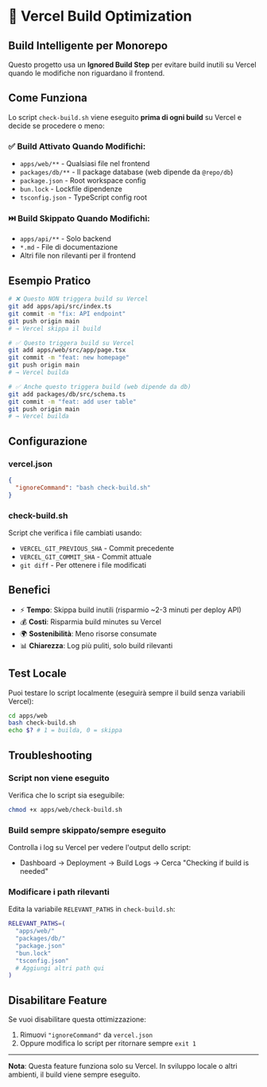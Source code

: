 # 🚀 Vercel Build Optimization

## Build Intelligente per Monorepo

Questo progetto usa un **Ignored Build Step** per evitare build inutili su Vercel quando le modifiche non riguardano il frontend.

## Come Funziona

Lo script `check-build.sh` viene eseguito **prima di ogni build** su Vercel e decide se procedere o meno:

### ✅ Build Attivato Quando Modifichi:

- `apps/web/**` - Qualsiasi file nel frontend
- `packages/db/**` - Il package database (web dipende da `@repo/db`)
- `package.json` - Root workspace config
- `bun.lock` - Lockfile dipendenze
- `tsconfig.json` - TypeScript config root

### ⏭️ Build Skippato Quando Modifichi:

- `apps/api/**` - Solo backend
- `*.md` - File di documentazione
- Altri file non rilevanti per il frontend

## Esempio Pratico

```bash
# ❌ Questo NON triggera build su Vercel
git add apps/api/src/index.ts
git commit -m "fix: API endpoint"
git push origin main
# → Vercel skippa il build

# ✅ Questo triggera build su Vercel
git add apps/web/src/app/page.tsx
git commit -m "feat: new homepage"
git push origin main
# → Vercel builda

# ✅ Anche questo triggera build (web dipende da db)
git add packages/db/src/schema.ts
git commit -m "feat: add user table"
git push origin main
# → Vercel builda
```

## Configurazione

### vercel.json
```json
{
  "ignoreCommand": "bash check-build.sh"
}
```

### check-build.sh
Script che verifica i file cambiati usando:
- `VERCEL_GIT_PREVIOUS_SHA` - Commit precedente
- `VERCEL_GIT_COMMIT_SHA` - Commit attuale
- `git diff` - Per ottenere i file modificati

## Benefici

- ⚡ **Tempo**: Skippa build inutili (risparmio ~2-3 minuti per deploy API)
- 💰 **Costi**: Risparmia build minutes su Vercel
- 🌍 **Sostenibilità**: Meno risorse consumate
- 📊 **Chiarezza**: Log più puliti, solo build rilevanti

## Test Locale

Puoi testare lo script localmente (eseguirà sempre il build senza variabili Vercel):

```bash
cd apps/web
bash check-build.sh
echo $? # 1 = builda, 0 = skippa
```

## Troubleshooting

### Script non viene eseguito

Verifica che lo script sia eseguibile:
```bash
chmod +x apps/web/check-build.sh
```

### Build sempre skippato/sempre eseguito

Controlla i log su Vercel per vedere l'output dello script:
- Dashboard → Deployment → Build Logs → Cerca "Checking if build is needed"

### Modificare i path rilevanti

Edita la variabile `RELEVANT_PATHS` in `check-build.sh`:

```bash
RELEVANT_PATHS=(
  "apps/web/"
  "packages/db/"
  "package.json"
  "bun.lock"
  "tsconfig.json"
  # Aggiungi altri path qui
)
```

## Disabilitare Feature

Se vuoi disabilitare questa ottimizzazione:

1. Rimuovi `"ignoreCommand"` da `vercel.json`
2. Oppure modifica lo script per ritornare sempre `exit 1`

---

**Nota**: Questa feature funziona solo su Vercel. In sviluppo locale o altri ambienti, il build viene sempre eseguito.

